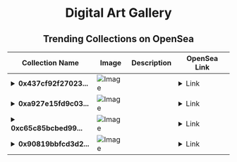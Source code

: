 <div align="center">

# Digital Art Gallery

## Trending Collections on OpenSea

| Collection Name                       | Image                                                                                     | Description                       | OpenSea Link                                                                                          |
|---------------------------------------|-------------------------------------------------------------------------------------------|-----------------------------------|--------------------------------------------------------------------------------------------------------|
| **<details><summary>0x437cf92f27023...</summary>0x437cf92f2702380783956703c2ee29ad001a7fdf</details>** | ![Image](https://i2.seadn.io/optimism/0xf2bc31a6b37c6b4ab676fb38aa5a5960847d1b6a/e7569628e409429926c9300e776192/63e7569628e409429926c9300e776192.png?w=200&auto=format) |  | <details><summary>Link</summary>[0x437cf92f2702380783956703c2ee29ad001a7fdf](https://opensea.io/collection/0x437cf92f2702380783956703c2ee29ad001a7fdf)</details> |
| **<details><summary>0xa927e15fd9c03...</summary>0xa927e15fd9c0329c3f44595478d6bcab7b02baf7</details>** | ![Image](https://i2.seadn.io/optimism/0xf2bc31a6b37c6b4ab676fb38aa5a5960847d1b6a/e7569628e409429926c9300e776192/63e7569628e409429926c9300e776192.png?w=200&auto=format) |  | <details><summary>Link</summary>[0xa927e15fd9c0329c3f44595478d6bcab7b02baf7](https://opensea.io/collection/0xa927e15fd9c0329c3f44595478d6bcab7b02baf7)</details> |
| **<details><summary>0xc65c85bcbed99...</summary>0xc65c85bcbed99ece3980cbb7830c28b2503af61d</details>** | ![Image](https://i2.seadn.io/optimism/0xf2bc31a6b37c6b4ab676fb38aa5a5960847d1b6a/e7569628e409429926c9300e776192/63e7569628e409429926c9300e776192.png?w=200&auto=format) |  | <details><summary>Link</summary>[0xc65c85bcbed99ece3980cbb7830c28b2503af61d](https://opensea.io/collection/0xc65c85bcbed99ece3980cbb7830c28b2503af61d)</details> |
| **<details><summary>0x90819bbfcd3d2...</summary>0x90819bbfcd3d238a57faca78a5d4d91cfe5e27d1</details>** | ![Image](https://i2.seadn.io/optimism/0xf2bc31a6b37c6b4ab676fb38aa5a5960847d1b6a/e7569628e409429926c9300e776192/63e7569628e409429926c9300e776192.png?w=200&auto=format) |  | <details><summary>Link</summary>[0x90819bbfcd3d238a57faca78a5d4d91cfe5e27d1](https://opensea.io/collection/0x90819bbfcd3d238a57faca78a5d4d91cfe5e27d1)</details> |

</div>